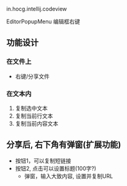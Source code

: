 in.hocg.intellij.codeview


EditorPopupMenu 编辑框右键



## 功能设计
### 在文件上
- 右键/分享文件

### 在文本内
1. 复制选中文本
2. 复制当前行文本
3. 复制当前内容文本

## 分享后, 右下角有弹窗(扩展功能)
- 按钮1，可以复制短链接
- 按钮2, 点击可以设置标题(100字?)
  - 弹窗，输入大致内容, 设置并复制URL